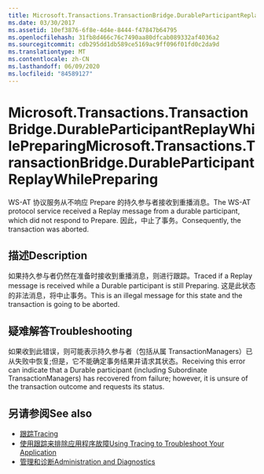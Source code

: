 ```yaml
---
title: Microsoft.Transactions.TransactionBridge.DurableParticipantReplayWhilePreparing
ms.date: 03/30/2017
ms.assetid: 10ef3876-6f8e-4d4e-8444-f47847b64795
ms.openlocfilehash: 31fb8d466c76c7490aa80dfcab089332af4036a2
ms.sourcegitcommit: cdb295dd1db589ce5169ac9ff096f01fd0c2da9d
ms.translationtype: MT
ms.contentlocale: zh-CN
ms.lasthandoff: 06/09/2020
ms.locfileid: "84589127"
---
```

# <a name="microsofttransactionstransactionbridgedurableparticipantreplaywhilepreparing"></a><span data-ttu-id="20bf9-102">Microsoft.Transactions.TransactionBridge.DurableParticipantReplayWhilePreparing</span><span class="sxs-lookup"><span data-stu-id="20bf9-102">Microsoft.Transactions.TransactionBridge.DurableParticipantReplayWhilePreparing</span></span>
<span data-ttu-id="20bf9-103">WS-AT 协议服务从不响应 Prepare 的持久参与者接收到重播消息。</span><span class="sxs-lookup"><span data-stu-id="20bf9-103">The WS-AT protocol service received a Replay message from a durable participant, which did not respond to Prepare.</span></span> <span data-ttu-id="20bf9-104">因此，中止了事务。</span><span class="sxs-lookup"><span data-stu-id="20bf9-104">Consequently, the transaction was aborted.</span></span>  
  
## <a name="description"></a><span data-ttu-id="20bf9-105">描述</span><span class="sxs-lookup"><span data-stu-id="20bf9-105">Description</span></span>  
 <span data-ttu-id="20bf9-106">如果持久参与者仍然在准备时接收到重播消息，则进行跟踪。</span><span class="sxs-lookup"><span data-stu-id="20bf9-106">Traced if a Replay message is received while a Durable participant is still Preparing.</span></span> <span data-ttu-id="20bf9-107">这是此状态的非法消息，将中止事务。</span><span class="sxs-lookup"><span data-stu-id="20bf9-107">This is an illegal message for this state and the transaction is going to be aborted.</span></span>  
  
## <a name="troubleshooting"></a><span data-ttu-id="20bf9-108">疑难解答</span><span class="sxs-lookup"><span data-stu-id="20bf9-108">Troubleshooting</span></span>

<span data-ttu-id="20bf9-109">如果收到此错误，则可能表示持久参与者（包括从属 TransactionManagers）已从失败中恢复;但是，它不能确定事务结果并请求其状态。</span><span class="sxs-lookup"><span data-stu-id="20bf9-109">Receiving this error can indicate that a Durable participant (including Subordinate TransactionManagers) has recovered from failure; however, it is unsure of the transaction outcome and requests its status.</span></span>  
  
## <a name="see-also"></a><span data-ttu-id="20bf9-110">另请参阅</span><span class="sxs-lookup"><span data-stu-id="20bf9-110">See also</span></span>

- [<span data-ttu-id="20bf9-111">跟踪</span><span class="sxs-lookup"><span data-stu-id="20bf9-111">Tracing</span></span>](index.md)
- [<span data-ttu-id="20bf9-112">使用跟踪来排除应用程序故障</span><span class="sxs-lookup"><span data-stu-id="20bf9-112">Using Tracing to Troubleshoot Your Application</span></span>](using-tracing-to-troubleshoot-your-application.md)
- [<span data-ttu-id="20bf9-113">管理和诊断</span><span class="sxs-lookup"><span data-stu-id="20bf9-113">Administration and Diagnostics</span></span>](../index.md)
